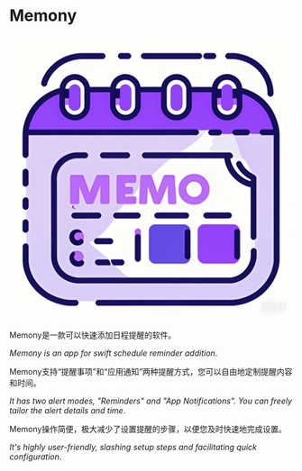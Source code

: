 # Memony
![Memony](https://github.com/AltairEven/Altair/raw/main/App/Memony/AppIcon.png?raw=true "Memony app icon")

Memony是一款可以快速添加日程提醒的软件。

*Memony is an app for swift schedule reminder addition*. 

Memony支持“提醒事项”和“应用通知”两种提醒方式，您可以自由地定制提醒内容和时间。

*It has two alert modes, "Reminders" and "App Notifications". You can freely tailor the alert details and time*. 

Memony操作简便，极大减少了设置提醒的步骤，以便您及时快速地完成设置。

*It's highly user-friendly, slashing setup steps and facilitating quick configuration*. 